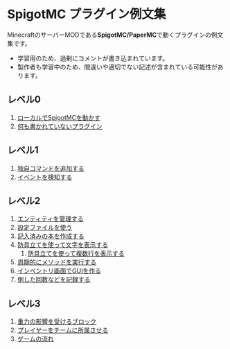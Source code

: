 # SpigotMC プラグイン例文集

MinecraftのサーバーMODである**SpigotMC/PaperMC**で動くプラグインの例文集です。


* 学習用のため、過剰にコメントが書き込まれています。
* 製作者も学習中のため、間違いや適切でない記述が含まれている可能性があります。


## レベル0

1. [ローカルでSpigotMCを動かす](local-server)
2. [何も書かれていないプラグイン](blank-plugin)


## レベル1

1. [独自コマンドを追加する](create-slash-command)
2. [イベントを検知する](event-handling)


## レベル2

1. [エンティティを管理する](entity-management)
2. [設定ファイルを使う](configuration-file)
3. [記入済みの本を作成する](bind-book)
4. [防具立てを使って文字を表示する](display-text)
   1. [防具立てを使って複数行を表示する](signboard)
5. [周期的にメソッドを実行する](countdown)
6. [インベントリ画面でGUIを作る](gui-inventory)
7. [倒した回数などを記録する](stats-component)


## レベル3

1. [重力の影響を受けるブロック](block-gravity)
2. [プレイヤーをチームに所属させる](team-classification)
3. [ゲームの流れ](game-template)
